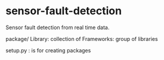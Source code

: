 # sensor-fault-detection
Sensor fault detection from real time data.


package/ Library: collection  of 
Frameworks: group of libraries


setup.py : is for creating packages